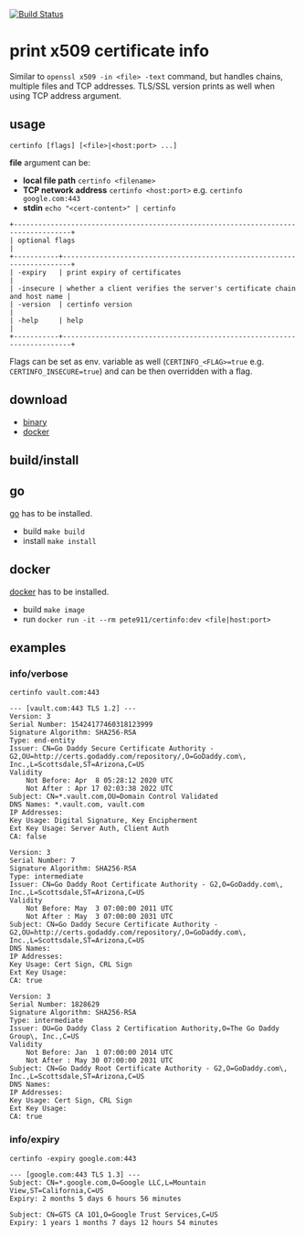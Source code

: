 [![Build Status](https://travis-ci.com/pete911/certinfo.svg?branch=master)](https://travis-ci.com/pete911/certinfo)

# print x509 certificate info

Similar to `openssl x509 -in <file> -text` command, but handles chains, multiple files and TCP addresses. TLS/SSL
version prints as well when using TCP address argument.

## usage

```shell script
certinfo [flags] [<file>|<host:port> ...]
```

**file** argument can be:
 - **local file path** `certinfo <filename>`
 - **TCP network address** `certinfo <host:port>` e.g. `certinfo google.com:443`
 - **stdin** `echo "<cert-content>" | certinfo`

```
+------------------------------------------------------------------------------------+
| optional flags                                                                     |
+-----------+------------------------------------------------------------------------+
| -expiry   | print expiry of certificates                                           |
| -insecure | whether a client verifies the server's certificate chain and host name |
| -version  | certinfo version                                                       |
| -help     | help                                                                   |
+-----------+------------------------------------------------------------------------+
```

Flags can be set as env. variable as well (`CERTINFO_<FLAG>=true` e.g. `CERTINFO_INSECURE=true`) and can be then
overridden with a flag.

## download

 - [binary](https://github.com/pete911/certinfo/releases)
 - [docker](https://hub.docker.com/repository/docker/pete911/certinfo)

## build/install

## go

[go](https://golang.org/dl/) has to be installed.
 - build `make build`
 - install `make install`

## docker

[docker](https://www.docker.com/products/docker-desktop) has to be installed.
 - build `make image`
 - run `docker run -it --rm pete911/certinfo:dev <file|host:port>`

## examples

### info/verbose

`certinfo vault.com:443`
```
--- [vault.com:443 TLS 1.2] ---
Version: 3
Serial Number: 15424177460318123999
Signature Algorithm: SHA256-RSA
Type: end-entity
Issuer: CN=Go Daddy Secure Certificate Authority - G2,OU=http://certs.godaddy.com/repository/,O=GoDaddy.com\, Inc.,L=Scottsdale,ST=Arizona,C=US
Validity
    Not Before: Apr  8 05:28:12 2020 UTC
    Not After : Apr 17 02:03:38 2022 UTC
Subject: CN=*.vault.com,OU=Domain Control Validated
DNS Names: *.vault.com, vault.com
IP Addresses:
Key Usage: Digital Signature, Key Encipherment
Ext Key Usage: Server Auth, Client Auth
CA: false

Version: 3
Serial Number: 7
Signature Algorithm: SHA256-RSA
Type: intermediate
Issuer: CN=Go Daddy Root Certificate Authority - G2,O=GoDaddy.com\, Inc.,L=Scottsdale,ST=Arizona,C=US
Validity
    Not Before: May  3 07:00:00 2011 UTC
    Not After : May  3 07:00:00 2031 UTC
Subject: CN=Go Daddy Secure Certificate Authority - G2,OU=http://certs.godaddy.com/repository/,O=GoDaddy.com\, Inc.,L=Scottsdale,ST=Arizona,C=US
DNS Names:
IP Addresses:
Key Usage: Cert Sign, CRL Sign
Ext Key Usage:
CA: true

Version: 3
Serial Number: 1828629
Signature Algorithm: SHA256-RSA
Type: intermediate
Issuer: OU=Go Daddy Class 2 Certification Authority,O=The Go Daddy Group\, Inc.,C=US
Validity
    Not Before: Jan  1 07:00:00 2014 UTC
    Not After : May 30 07:00:00 2031 UTC
Subject: CN=Go Daddy Root Certificate Authority - G2,O=GoDaddy.com\, Inc.,L=Scottsdale,ST=Arizona,C=US
DNS Names:
IP Addresses:
Key Usage: Cert Sign, CRL Sign
Ext Key Usage:
CA: true
```

### info/expiry

`certinfo -expiry google.com:443`
```
--- [google.com:443 TLS 1.3] ---
Subject: CN=*.google.com,O=Google LLC,L=Mountain View,ST=California,C=US
Expiry: 2 months 5 days 6 hours 56 minutes

Subject: CN=GTS CA 1O1,O=Google Trust Services,C=US
Expiry: 1 years 1 months 7 days 12 hours 54 minutes
```
